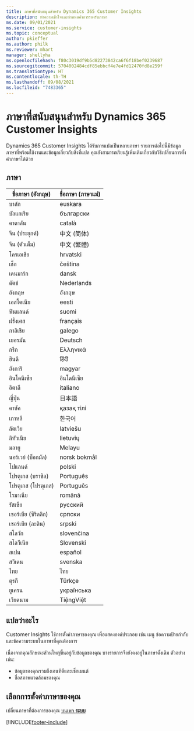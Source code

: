 ```yaml
---
title: ภาษาที่สนับสนุนสำหรับ Dynamics 365 Customer Insights
description: ทำความเข้าใจและกำหนดค่าการรองรับภาษา
ms.date: 09/01/2021
ms.service: customer-insights
ms.topic: conceptual
author: pkieffer
ms.author: philk
ms.reviewer: mhart
manager: shellyha
ms.openlocfilehash: f80c3019df9b5d82273842ca6f6f18bef0239687
ms.sourcegitcommit: 5704002484cdf85ebbcf4e7e4fd12470fd8e259f
ms.translationtype: HT
ms.contentlocale: th-TH
ms.lasthandoff: 09/08/2021
ms.locfileid: "7483365"
---
```

# <a name="supported-languages-for-dynamics-365-customer-insights"></a>ภาษาที่สนับสนุนสำหรับ Dynamics 365 Customer Insights

Dynamics 365 Customer Insights ได้รับการแปลเป็นหลายภาษา รายการต่อไปนี้มีข้อมูลภาษาที่พร้อมใช้งานและข้อมูลเกี่ยวกับสิ่งที่แปล คุณยังสามารถเรียนรู้เพิ่มเติมเกี่ยวกับวิธีเปลี่ยนการตั้งค่าภาษาได้ด้วย 

## <a name="languages"></a>ภาษา

| ชื่อภาษา (อังกฤษ)|  ชื่อภาษา (ภาษาแม่) |
| ------------- | ------------- |
| บาส์ก | euskara |
| บัลแกเรีย | български |
| คาตาลัน | català |
| จีน (ประยุกต์) | 中文 (简体) |
| จีน (ตัวเต็ม) | 中文 (繁體) |
| โครเอเชีย | hrvatski |
| เช็ก | čeština |
| เดนมาร์ก | dansk |
| ดัตช์ | Nederlands |
| อังกฤษ | อังกฤษ |
| เอสโตเนีย | eesti |
| ฟินแลนด์ | suomi |
| ฝรั่งเศส | français |
| กาลิเชีย | galego |
| เยอรมัน | Deutsch |
| กรีก | Ελληνικά |
| ฮินดี | हिंदी |
| ฮังการี | magyar |
| อินโดนีเซีย | อินโดนีเซีย |
| อิตาลี | italiano |
| ญี่ปุ่น | 日本語 |
| คาซัค | қазақ тілі |
| เกาหลี | 한국어 |
| ลัตเวีย | latviešu |
| ลิทัวเนีย | lietuvių |
| มลายู | Melayu |
| นอร์เวย์ (บ็อกมัล) | norsk bokmål |
| โปแลนด์ | polski |
| โปรตุเกส (บราซิล) | Português |
| โปรตุเกส (โปรตุเกส) | Português |
| โรมาเนีย | română |
| รัสเซีย | pусский |
| เซอร์เบีย (ซิริลลิก) | српски |
| เซอร์เบีย (ละติน) | srpski |
| สโลวัก | slovenčina |
| สโลวีเนีย | Slovenski |
| สเปน | español |
| สวีเดน | svenska |
| ไทย | ไทย |
| ตุรกี | Türkçe |
| ยูเครน | українська |
| เวียดนาม | TiệngViệt |

## <a name="whats-translated"></a>แปลว่าอะไร

Customer Insights ใช้การตั้งค่าภาษาของคุณ เพื่อแสดงองค์ประกอบ เช่น เมนู ข้อความป้ายกำกับ และข้อความระบบในภาษาที่คุณต้องการ

เนื่องจากคุณลักษณะส่วนใหญ่ขึ้นอยู่กับข้อมูลของคุณ บางรายการจึงยังคงอยู่ในภาษาดั้งเดิม ตัวอย่างเช่น:

- ข้อมูลของคุณรวมถึงเอนทิตีและเซ็กเมนต์
- ชื่อสภาพแวดล้อมของคุณ

## <a name="choose-your-language-settings"></a>เลือกการตั้งค่าภาษาของคุณ  

เปลี่ยนภาษาที่ต้องการของคุณ [บนเพจ **ระบบ**](system.md)


[!INCLUDE[footer-include](../includes/footer-banner.md)]